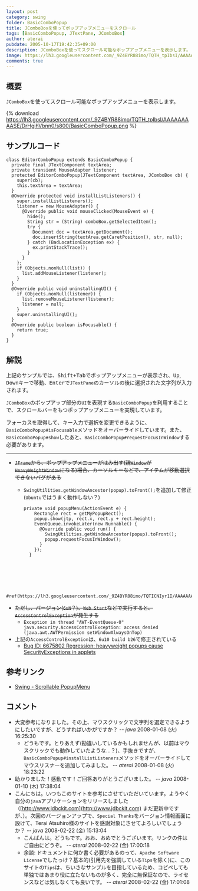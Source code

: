 ```yaml
---
layout: post
category: swing
folder: BasicComboPopup
title: JComboBoxを使ってポップアップメニューをスクロール
tags: [BasicComboPopup, JTextPane, JComboBox]
author: aterai
pubdate: 2005-10-17T19:42:35+09:00
description: JComboBoxを使ってスクロール可能なポップアップメニューを表示します。
image: https://lh3.googleusercontent.com/_9Z4BYR88imo/TQTH_tpIbsI/AAAAAAAAASE/DrHgihVbnn0/s800/BasicComboPopup.png
comments: true
---
```

## 概要
`JComboBox`を使ってスクロール可能なポップアップメニューを表示します。

{% download https://lh3.googleusercontent.com/_9Z4BYR88imo/TQTH_tpIbsI/AAAAAAAAASE/DrHgihVbnn0/s800/BasicComboPopup.png %}

## サンプルコード
<pre class="prettyprint"><code>class EditorComboPopup extends BasicComboPopup {
  private final JTextComponent textArea;
  private transient MouseAdapter listener;
  protected EditorComboPopup(JTextComponent textArea, JComboBox cb) {
    super(cb);
    this.textArea = textArea;
  }
  @Override protected void installListListeners() {
    super.installListListeners();
    listener = new MouseAdapter() {
      @Override public void mouseClicked(MouseEvent e) {
        hide();
        String str = (String) comboBox.getSelectedItem();
        try {
          Document doc = textArea.getDocument();
          doc.insertString(textArea.getCaretPosition(), str, null);
        } catch (BadLocationException ex) {
          ex.printStackTrace();
        }
      }
    };
    if (Objects.nonNull(list)) {
      list.addMouseListener(listener);
    }
  }
  @Override public void uninstallingUI() {
    if (Objects.nonNull(listener)) {
      list.removeMouseListener(listener);
      listener = null;
    }
    super.uninstallingUI();
  }
  @Override public boolean isFocusable() {
    return true;
  }
}
</code></pre>

## 解説
上記のサンプルでは、<kbd>Shift+Tab</kbd>でポップアップメニューが表示され、<kbd>Up</kbd>, <kbd>Down</kbd>キーで移動、<kbd>Enter</kbd>で`JTextPane`のカーソルの後に選択された文字列が入力されます。

`JComboBox`のポップアップ部分の`UI`を表現する`BasicComboPopup`を利用することで、スクロールバーをもつポップアップメニューを実現しています。

フォーカスを取得して、キー入力で選択を変更できるように、`BasicComboPopup#isFocusable`メソッドをオーバーライドしています。また、`BasicComboPopup#show`したあと、`BasicComboPopup#requestFocusInWindow`する必要があります。

- - - -
- ~~`JFrame`から、ポップアップメニューがはみ出す(親`Window`が`HeavyWeightWindow`になる)場合、カーソルキーなどで、アイテムが移動選択できないバグがある~~
    - `SwingUtilities.getWindowAncestor(popup).toFront();`を追加して修正(`Ubuntu`ではうまく動作しない？)
        
        <pre class="prettyprint"><code>private void popupMenu(ActionEvent e) {
          Rectangle rect = getMyPopupRect();
          popup.show(jtp, rect.x, rect.y + rect.height);
          EventQueue.invokeLater(new Runnable() {
            @Override public void run() {
              SwingUtilities.getWindowAncestor(popup).toFront();
              popup.requestFocusInWindow();
            }
          });
        }
</code></pre>
    
    		#ref(https://lh3.googleusercontent.com/_9Z4BYR88imo/TQTICNIyr1I/AAAAAAAAASI/CorNUGA0pF8/s800/BasicComboPopup1.png)
- ~~ただし、バージョン(`6uN`？)、`Web Start`などで実行すると、`AccessControlException`が発生する~~
    - `Exception in thread "AWT-EventQueue-0" java.security.AccessControlException: access denied (java.awt.AWTPermission setWindowAlwaysOnTop)`
- 上記の`AccessControlException`は、`6u10 build b26`で修正されている
    - [Bug ID: 6675802 Regression: heavyweight popups cause SecurityExceptions in applets](http://bugs.java.com/bugdatabase/view_bug.do?bug_id=6675802)

<!-- dummy comment line for breaking list -->

## 参考リンク
- [Swing - Scrollable PopupMenu](https://community.oracle.com/thread/1367473)

<!-- dummy comment line for breaking list -->

## コメント
- 大変参考になりました。その上、マウスクリックで文字列を選定できるようにしたいですが、どうすればいかがですか？ -- *java* 2008-01-08 (火) 16:25:30
    - どうもです。とりあえず(勘違いしているかもしれませんが、以前はマウスクリックでも動作していたような…？)、手抜きですが、`BasicComboPopup#installListListeners`メソッドをオーバーライドしてマウスリスナーを追加してみました。 -- *aterai* 2008-01-08 (火) 18:23:22
- 助かりました！感動です！ご回答ありがとうございました。 -- *java* 2008-01-10 (木) 17:38:04
- こんにちは。いつもこのサイトを参考にさせていただいています。ようやく自分の`java`アプリケーションをリリースしました（[http://www.jdbckit.com](http://www.jdbckit.com)  まだ更新中ですが、）。次回のバージョンアップで、`Special Thanks`をバージョン情報画面に設けて、Terai Atsuhiro様のサイトを感謝対象にさせてよろしいでしょうか？ -- *java* 2008-02-22 (金) 15:13:04
    - こんばんは。どうもです。おお、おめでとうございます。リンクの件はご自由にどうぞ。 -- *aterai* 2008-02-22 (金) 17:00:18
    - 余談: ドキュメントに何か書く必要があるのって、`Apache Software License`でしたっけ？基本的(引用先を強調している`Tips`を除く)に、このサイトの`Tips`は、ちいさなサンプルを目指しているため、コピペしても単独ではあまり役に立たないものが多く、完全に無保証なので、ライセンスなどは気しなくても良いです。 -- *aterai* 2008-02-22 (金) 17:01:08

<!-- dummy comment line for breaking list -->
